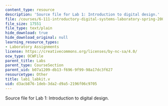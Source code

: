```yaml
---
content_type: resource
description: 'Source file for Lab 1: Introduction to digital design.'
file: /courses/6-111-introductory-digital-systems-laboratory-spring-2006/d3acb8761deb3da2d9a52196f06c9705_lab1_labkit.v
file_size: 17551
file_type: text/plain
hide_download: true
hide_download_original: null
learning_resource_types:
- Laboratory Assignments
license: https://creativecommons.org/licenses/by-nc-sa/4.0/
ocw_type: OCWFile
parent_title: Labs
parent_type: CourseSection
parent_uid: b07a1209-db13-f696-9f99-98a17dc3f627
resourcetype: Other
title: lab1_labkit.v
uid: d3acb876-1deb-3da2-d9a5-2196f06c9705
---
```

Source file for Lab 1: Introduction to digital design.